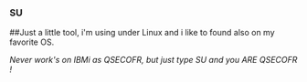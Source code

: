 ### SU

##Just a little tool, i'm using under Linux and i like to found also on my favorite OS.

*Never work's on IBMi as QSECOFR, but just type SU and you ARE QSECOFR !*
